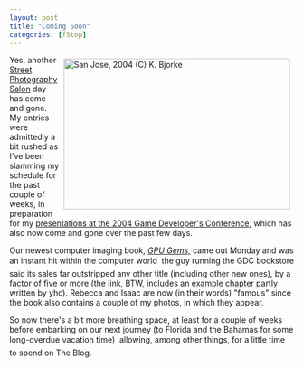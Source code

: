 ```yaml
---
layout: post
title: "Coming Soon"
categories: [fStop]
---
```

<a href="/photo/journal/coming_soon.html"><img src="http://www.botzilla.com/bpix/coming_soon.jpg" width=400 height=267 hspace=8 vspace=6 border=0 align="right" title="San Jose, 2004 (C) K. Bjorke"></a>Yes, another <a href="/photo/salon/gindex.html">Street Photography Salon</a> day has come and gone. My entries were admittedly a bit rushed as I've been slamming my schedule for the past couple of weeks, in preparation for my <a href="http://developer.nvidia.com/object/gdc_2004_presentations.html" target="linkframe">presentations at the 2004 Game Developer's Conference,</a> which has also now come and gone over the past few days.

Our newest computer imaging book, <a href="http://developer.nvidia.com/object/gpu_gems_home.html" target="linkframe"><i>GPU Gems,</i></a> came out Monday and was an instant hit within the computer world &#151; the guy running the GDC bookstore said its sales far outstripped any other title (including other new ones), by a factor of five or more (the link, BTW, includes an <a href="http://developer.nvidia.com/docs/IO/11801/Chapter_3.pdf" target="linkframe">example chapter</a> partly written by yhc). Rebecca and Isaac are now (in their words) "famous" since the book also contains a couple of my photos, in which they appear.

So now there's a bit more breathing space, at least for a couple of weeks before embarking on our next journey (to Florida and the Bahamas for some long-overdue vacation time) &#151; allowing, among other things, for a little time to spend on The Blog.


